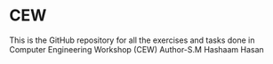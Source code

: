 # CEW
This is the GitHub repository for all the exercises and tasks done in Computer Engineering Workshop (CEW)
Author-S.M Hashaam Hasan
